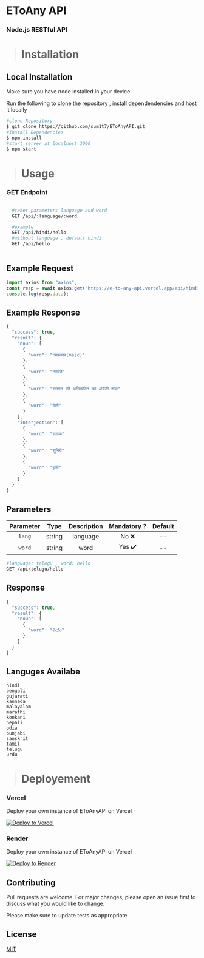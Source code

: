 # EToAny API

### Node.js RESTful API

># Installation

## Local Installation

Make sure you have node installed in your device

Run the following to clone the repository , install dependendencies and host it locally

```bash
#clone Repository
$ git clone https://github.com/sum1t7/EToAnyAPI.git
#install Dependencies 
$ npm install
#start server at localhost:3000
$ npm start
```

> # Usage 
### GET Endpoint

```bash

  #takes parameters language and word
  GET /api/:language/:word

  #example 
  GET /api/hindi/hello
  #without language , default hindi
  GET /api/hello
  
```

## Example Request

```javascript
import axios from "axios";
const resp = await axios.get("https://e-to-any-api.vercel.app/api/hindi/hello");
console.log(resp.data);
```

## Example Response 

```javascript
{
  "success": true,
  "result": {
    "noun": [
      {
        "word": "नमस्कार(masc)"
      },
      {
        "word": "नमस्ते"
      },
      {
        "word": "स्वागत की अभिव्यक्ति का अंग्रेजी शब्द"
      },
      {
        "word": "हेलो"
      }
    ],
    "interjection": [
      {
        "word": "सलाम"
      },
      {
        "word": "सुनिये"
      },
      {
        "word": "हलो"
      }
    ]
  }
}
```

## Parameters
 
| Parameter |  Type  | Description | Mandatory ? | Default |
| :-------: | :----: | :---------: | :---------: | :-----: |
|   `lang`  | string |    language     |  No ❌   |   --    | 
|   `word`  | string |    word     |   Yes ✔️    |   --    | 

```bash
#language: telegu , word: hello 
GET /api/telugu/hello
```
## Response 
```javascript
{
  "success": true,
  "result": {
    "noun": [
      {
        "word": "ఏయ్"
      }
    ]
  }
}
```
## Languges Availabe
    hindi 
    bengali 
    gujarati 
    kannada 
    malayalam 
    marathi 
    konkani 
    nepali 
    odia
    punjabi 
    sanskrit 
    tamil 
    telugu 
    urdu 


> # Deployement

### Vercel 

Deploy your own instance of EToAnyAPI on Vercel

[![Deploy to Vercel](https://vercel.com/button)](https://vercel.com/new/clone?repository-url=https://vercel.com/new/clone?repository-url=https://github.com/sum1t7/EToAnyAPI.git)
### Render 

Deploy your own instance of EToAnyAPI on Vercel

[![Deploy to Render](https://render.com/images/deploy-to-render-button.svg)](https://render.com/deploy?repo=https://github.com/sum1t7/EToAnyAPI.git)


## Contributing

Pull requests are welcome. For major changes, please open an issue first
to discuss what you would like to change.

Please make sure to update tests as appropriate.

## License

[MIT](LICENSE)


